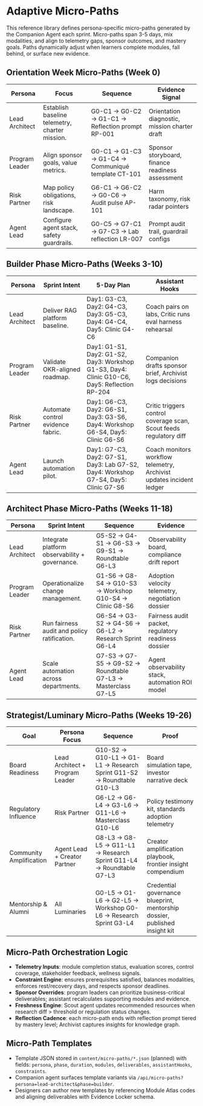 ﻿# Adaptive Micro-Paths

This reference library defines persona-specific micro-paths generated by the Companion Agent each sprint. Micro-paths span 3-5 days, mix modalities, and align to telemetry gaps, sponsor outcomes, and mastery goals. Paths dynamically adjust when learners complete modules, fall behind, or surface new evidence.

## Orientation Week Micro-Paths (Week 0)
| Persona | Focus | Sequence | Evidence Signal |
| --- | --- | --- | --- |
| Lead Architect | Establish baseline telemetry, charter mission. | G0-C1 → G0-C2 → G1-C1 → Reflection prompt RP-001 | Orientation diagnostic, mission charter draft |
| Program Leader | Align sponsor goals, value metrics. | G0-C1 → G1-C3 → G1-C4 → Communiqué template CT-101 | Sponsor storyboard, finance readiness assessment |
| Risk Partner | Map policy obligations, risk landscape. | G6-C1 → G6-C2 → G0-C6 → Audit pulse AP-101 | Harm taxonomy, risk radar pointers |
| Agent Lead | Configure agent stack, safety guardrails. | G0-C5 → G7-C1 → G7-C3 → Lab reflection LR-007 | Prompt audit trail, guardrail configs |

## Builder Phase Micro-Paths (Weeks 3-10)
| Persona | Sprint Intent | 5-Day Plan | Assistant Hooks |
| --- | --- | --- | --- |
| Lead Architect | Deliver RAG platform baseline. | Day1: G3-C3, Day2: G4-C3, Day3: G5-C3, Day4: G4-C4, Day5: Clinic G4-C6 | Coach pairs on labs, Critic runs eval harness rehearsal |
| Program Leader | Validate OKR-aligned roadmap. | Day1: G1-S1, Day2: G1-S2, Day3: Workshop G1-S3, Day4: Clinic G10-C6, Day5: Reflection RP-204 | Companion drafts sponsor brief, Archivist logs decisions |
| Risk Partner | Automate control evidence fabric. | Day1: G6-C3, Day2: G6-S1, Day3: G3-S6, Day4: Workshop G6-S4, Day5: Clinic G6-S6 | Critic triggers control coverage scan, Scout feeds regulatory diff |
| Agent Lead | Launch automation pilot. | Day1: G7-C3, Day2: G7-S1, Day3: Lab G7-S2, Day4: Workshop G7-S4, Day5: Clinic G7-S6 | Coach monitors workflow telemetry, Archivist updates incident ledger |

## Architect Phase Micro-Paths (Weeks 11-18)
| Persona | Sprint Intent | Sequence | Evidence |
| --- | --- | --- | --- |
| Lead Architect | Integrate platform observability + governance. | G5-S2 → G4-S1 → G6-S3 → G9-S1 → Roundtable G6-L3 | Observability board, compliance drift report |
| Program Leader | Operationalize change management. | G1-S6 → G8-S4 → G10-S3 → Workshop G10-S4 → Clinic G8-S6 | Adoption velocity telemetry, negotiation dossier |
| Risk Partner | Run fairness audit and policy ratification. | G6-S4 → G3-S2 → G4-S6 → G6-L2 → Research Sprint G6-L4 | Fairness audit packet, regulatory readiness dossier |
| Agent Lead | Scale automation across departments. | G7-S3 → G7-S5 → G9-S2 → Roundtable G7-L3 → Masterclass G7-L5 | Agent observability stack, automation ROI model |

## Strategist/Luminary Micro-Paths (Weeks 19-26)
| Goal | Persona Focus | Sequence | Proof |
| --- | --- | --- | --- |
| Board Readiness | Lead Architect + Program Leader | G10-S2 → G10-L1 → G1-L1 → Research Sprint G11-S2 → Roundtable G10-L3 | Board simulation tape, investor narrative deck |
| Regulatory Influence | Risk Partner | G6-L2 → G6-L4 → G3-L6 → G11-L6 → Masterclass G10-L6 | Policy testimony kit, standards adoption telemetry |
| Community Amplification | Agent Lead + Creator Partner | G8-L3 → G8-L5 → G11-L1 → Research Sprint G11-L4 → Roundtable G7-L3 | Creator amplification playbook, frontier insight compendium |
| Mentorship & Alumni | All Luminaries | G0-L5 → G1-L6 → G2-L5 → Workshop G0-L6 → Research Sprint G3-L4 | Credential governance blueprint, mentorship dossier, published insight kit |

## Micro-Path Orchestration Logic
- **Telemetry Inputs**: module completion status, evaluation scores, control coverage, stakeholder feedback, wellness signals.
- **Constraint Engine**: ensures prerequisites satisfied, balances modalities, enforces rest/recovery days, and respects sponsor deadlines.
- **Sponsor Overrides**: program leaders can prioritize business-critical deliverables; assistant recalculates supporting modules and evidence.
- **Freshness Engine**: Scout agent updates recommended resources when research diff > threshold or regulation status changes.
- **Reflection Cadence**: each micro-path ends with reflection prompt tiered by mastery level; Archivist captures insights for knowledge graph.

## Micro-Path Templates
- Template JSON stored in `content/micro-paths/*.json` (planned) with fields: `persona`, `phase`, `duration`, `modules`, `deliverables`, `assistantHooks`, `constraints`.
- Companion agent surfaces template variants via `/api/micro-paths?persona=lead-architect&phase=builder`.
- Designers can author new templates by referencing Module Atlas codes and aligning deliverables with Evidence Locker schema.

